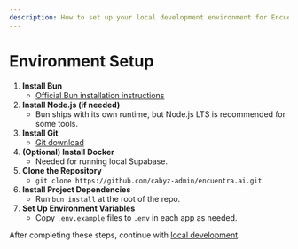 ```yaml
---
description: How to set up your local development environment for Encuentra.ai.
---
```


# Environment Setup

1. **Install Bun**
   - [Official Bun installation instructions](https://bun.sh/docs/installation)
2. **Install Node.js (if needed)**
   - Bun ships with its own runtime, but Node.js LTS is recommended for some tools.
3. **Install Git**
   - [Git download](https://git-scm.com/downloads)
4. **(Optional) Install Docker**
   - Needed for running local Supabase.
5. **Clone the Repository**
   - `git clone https://github.com/cabyz-admin/encuentra.ai.git`
6. **Install Project Dependencies**
   - Run `bun install` at the root of the repo.
7. **Set Up Environment Variables**
   - Copy `.env.example` files to `.env` in each app as needed.

After completing these steps, continue with [local development](local-dev.md).
